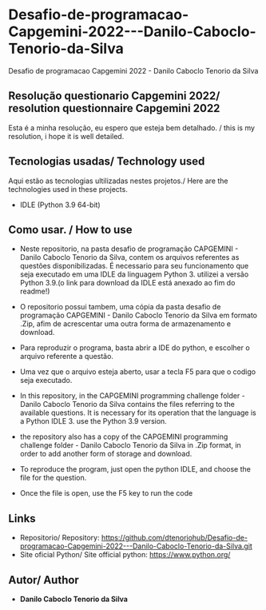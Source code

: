 # Desafio-de-programacao-Capgemini-2022---Danilo-Caboclo-Tenorio-da-Silva
Desafio de programacao Capgemini 2022 - Danilo Caboclo Tenorio da Silva


## Resolução questionario Capgemini 2022/ resolution questionnaire Capgemini 2022

Esta é a minha resolução, eu espero que esteja bem detalhado. / this is my resolution, i hope it is well detailed.


## Tecnologias usadas/ Technology used

Aqui estão as tecnologias ultilizadas nestes projetos./ Here are the technologies used in these projects.

* IDLE (Python 3.9 64-bit)



## Como usar. / How to use

* Neste repositorio, na pasta desafio de programação CAPGEMINI - Danilo Caboclo Tenorio da Silva, contem os arquivos referentes as questões disponibilizadas. É necessario para seu funcionamento que seja executado em uma IDLE da linguagem Python 3. utilizei a versão Python 3.9.(o link para download da IDLE está anexado ao fim do readme!)

* O repositorio possui tambem, uma cópia da pasta desafio de programação CAPGEMINI - Danilo Caboclo Tenorio da Silva em formato .Zip, afim de acrescentar uma outra forma de armazenamento e download.

* Para reproduzir o programa, basta abrir a IDE do python, e escolher o arquivo referente a questão.

* Uma vez que o arquivo esteja aberto, usar a tecla F5 para que o codigo seja executado.

* In this repository, in the CAPGEMINI programming challenge folder - Danilo Caboclo Tenorio da Silva contains the files referring to the available questions. It is necessary for its operation that the language is a Python IDLE 3. use the Python 3.9 version.

* the repository also has a copy of the CAPGEMINI programming challenge folder - Danilo Caboclo Tenorio da Silva in .Zip format, in order to add another form of storage and download.

* To reproduce the program, just open the python IDLE, and choose the file for the question.

* Once the file is open, use the F5 key to run the code




## Links
  - Repositorio/ Repository: https://github.com/dtenoriohub/Desafio-de-programacao-Capgemini-2022---Danilo-Caboclo-Tenorio-da-Silva.git
  - Site oficial Python/ Site official python: https://www.python.org/

  ## Autor/ Author

  * **Danilo Caboclo Tenorio da Silva** 
